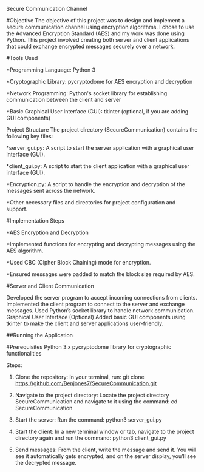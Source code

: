 Secure Communication Channel

#Objective
The objective of this project was to design and implement a secure communication channel using encryption algorithms. I chose to use the Advanced Encryption Standard (AES) and my work was done using Python. This project involved creating both server and client applications that could exchange encrypted messages securely over a network.

#Tools Used

*Programming Language: Python 3

*Cryptographic Library: pycryptodome for AES encryption and decryption

*Network Programming: Python's socket library for establishing communication between the client and server

*Basic Graphical User Interface (GUI): tkinter (optional, if you are adding GUI components)

Project Structure
The project directory (SecureCommunication) contains the following key files:

*server_gui.py: A script to start the server application with a graphical user interface (GUI).

*client_gui.py: A script to start the client application with a graphical user interface (GUI).

*Encryption.py: A script to handle the encryption and decryption of the messages sent across the network.

*Other necessary files and directories for project configuration and support.

#Implementation Steps

*AES Encryption and Decryption

*Implemented functions for encrypting and decrypting messages using the AES algorithm.

*Used CBC (Cipher Block Chaining) mode for encryption.

*Ensured messages were padded to match the block size required by AES.

#Server and Client Communication

Developed the server program to accept incoming connections from clients.
Implemented the client program to connect to the server and exchange messages.
Used Python’s socket library to handle network communication.
Graphical User Interface (Optional)
Added basic GUI components using tkinter to make the client and server applications user-friendly.

##Running the Application

#Prerequisites
Python 3.x
pycryptodome library for cryptographic functionalities

Steps:
1. Clone the repository:
 In your terminal, run:
git clone https://github.com/Benjones7/SecureCommunication.git

2. Navigate to the project directory:
Locate the project directory SecureCommunication and navigate to it using the command:
cd SecureCommunication

3. Start the server:
Run the command:
python3 server_gui.py

4. Start the client:
In a new terminal window or tab, navigate to the project directory again and run the command:
python3 client_gui.py
5. Send messages:
From the client, write the message and send it. You will see it automatically gets encrypted, and on the server display, you’ll see the decrypted message.
